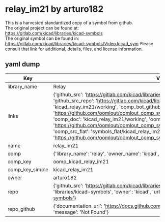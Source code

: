 # relay_im21 by arturo182  
This is a harvested standardized copy of a symbol from github.  
The original project can be found at:  
https://gitlab.com/kicad/libraries/kicad-symbols  
The original symbol can be found in:
https://gitlab.com/kicad/libraries/kicad-symbols/Video.kicad_sym
Please consult that link for additional, details, files, and license information.  
## yaml dump  
| Key | Value |  
| --- | --- |  
| library_name | Relay |  
| links | {'github_src': 'https://gitlab.com/kicad/libraries/kicad-symbols/Video.kicad_sym', 'github_src_repo': 'https://gitlab.com/kicad/libraries/kicad-symbols', 'oomp_bot': 'kicad_relay_im21/working', 'oomp_bot_github': 'https://github.com/oomlout/oomlout_oomp_symbol_bot/tree/main/kicad_relay_im21/working', 'oomp_doc': 'kicad_relay_im21/working', 'oomp_doc_github': 'https://github.com/oomlout/oomlout_oomp_symbol_doc/tree/main/kicad_relay_im21/working', 'oomp_src_flat': 'symbols_flat/kicad_relay_im21/working', 'oomp_src_flat_github': 'https://github.com/oomlout/oomlout_oomp_symbol_src/tree/main/kicad_relay_im21/working'} |  
| name | relay_im21 |  
| oomp | {'library_name': 'relay', 'owner_name': 'kicad', 'symbol_name': 'relay_im21'} |  
| oomp_key | oomp_kicad_relay_im21 |  
| oomp_key_simple | kicad_relay_im21 |  
| owner | arturo182 |  
| repo | {'github_src': 'https://gitlab.com/kicad/libraries/kicad-symbols/Video.kicad_sym', 'name': 'libraries/kicad-symbols', 'owner': 'kicad', 'url': 'https://gitlab.com/kicad/libraries/kicad-symbols'} |  
| repo_github | {'documentation_url': 'https://docs.github.com/rest/repos/repos#get-a-repository', 'message': 'Not Found'} |  


